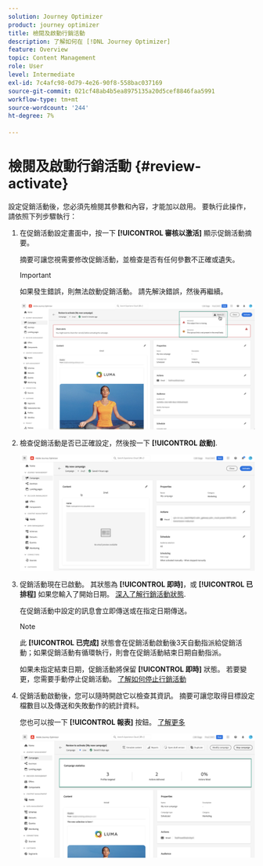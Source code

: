 ```yaml
---
solution: Journey Optimizer
product: journey optimizer
title: 檢閱及啟動行銷活動
description: 了解如何在 [!DNL Journey Optimizer]
feature: Overview
topic: Content Management
role: User
level: Intermediate
exl-id: 7c4afc98-0d79-4e26-90f8-558bac037169
source-git-commit: 021cf48ab4b5ea8975135a20d5cef8846faa5991
workflow-type: tm+mt
source-wordcount: '244'
ht-degree: 7%

---
```


# 檢閱及啟動行銷活動 {#review-activate}

設定促銷活動後，您必須先檢閱其參數和內容，才能加以啟用。 要執行此操作，請依照下列步驟執行：

1. 在促銷活動設定畫面中，按一下 **[!UICONTROL 審核以激活]** 顯示促銷活動摘要。

   摘要可讓您視需要修改促銷活動，並檢查是否有任何參數不正確或遺失。

   >[!IMPORTANT]
   >
   >如果發生錯誤，則無法啟動促銷活動。 請先解決錯誤，然後再繼續。

   ![](assets/create-campaign-alerts.png)

1. 檢查促銷活動是否已正確設定，然後按一下 **[!UICONTROL 啟動]**.

   ![](assets/create-campaign-review.png)

1. 促銷活動現在已啟動。 其狀態為 **[!UICONTROL 即時]**，或 **[!UICONTROL 已排程]** 如果您輸入了開始日期。 [深入了解行銷活動狀態](get-started-with-campaigns.md#statuses).

   在促銷活動中設定的訊息會立即傳送或在指定日期傳送。

   >[!NOTE]
   >
   >此 **[!UICONTROL 已完成]** 狀態會在促銷活動啟動後3天自動指派給促銷活動；如果促銷活動有循環執行，則會在促銷活動結束日期自動指派。
   >
   >如果未指定結束日期，促銷活動將保留 **[!UICONTROL 即時]** 狀態。 若要變更，您需要手動停止促銷活動。 [了解如何停止行銷活動](modify-stop-campaign.md)

1. 促銷活動啟動後，您可以隨時開啟它以檢查其資訊。 摘要可讓您取得目標設定檔數目以及傳送和失敗動作的統計資料。

   您也可以按一下 **[!UICONTROL 報表]** 按鈕。 [了解更多](../reports/campaign-global-report.md)

   ![](assets/create-campaign-summary.png)
